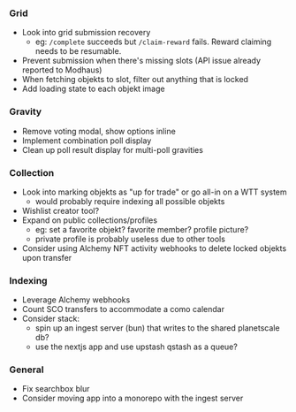 ### Grid

- Look into grid submission recovery
  - eg: `/complete` succeeds but `/claim-reward` fails. Reward claiming needs to be resumable.
- Prevent submission when there's missing slots (API issue already reported to Modhaus)
- When fetching objekts to slot, filter out anything that is locked
- Add loading state to each objekt image

### Gravity

- Remove voting modal, show options inline
- Implement combination poll display
- Clean up poll result display for multi-poll gravities

### Collection

- Look into marking objekts as "up for trade" or go all-in on a WTT system
  - would probably require indexing all possible objekts
- Wishlist creator tool?
- Expand on public collections/profiles
  - eg: set a favorite objekt? favorite member? profile picture?
  - private profile is probably useless due to other tools
- Consider using Alchemy NFT activity webhooks to delete locked objekts upon transfer

### Indexing

- Leverage Alchemy webhooks
- Count SCO transfers to accommodate a como calendar
- Consider stack:
  - spin up an ingest server (bun) that writes to the shared planetscale db?
  - use the nextjs app and use upstash qstash as a queue?

### General

- Fix searchbox blur
- Consider moving app into a monorepo with the ingest server
